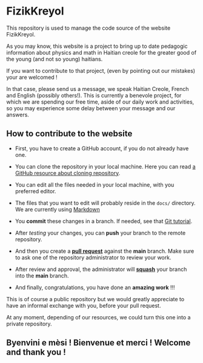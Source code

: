 # FizikKreyol

This repository is used to manage the code source of the website FizikKreyol.

As you may know, this website is a project to bring up to date pedagogic information
about physics and math in Haitian creole for the greater good of the young (and not so young) haitians.

If you want to contribute to that project, (even by pointing out our mistakes) your are welcomed !

In that case, please send us a message, we speak Haitian Creole, French and English (possibly others!).
This is currently a benevole project, for which we are spending our free time, aside of our daily work and activities,
so you may experience some delay between your message and our answers.

## How to contribute to the website 

- First, you have to create a GitHub account, if you do not already have one.
  
- You can clone the repository in your local machine.  Here you can read [a GitHub resource about cloning repository](https://docs.github.com/en/free-pro-team@latest/github/creating-cloning-and-archiving-repositories/cloning-a-repository).
  
- You can edit all the files needed in your local machine, with you preferred editor.

- The files that you want to edit will probably reside in the `docs/` directory. We are currently using [Markdown](https://guides.github.com/features/mastering-markdown/)
  
- You **commit** these changes in a branch. If needed, see that [Git tutorial](https://git-scm.com/docs/gittutorial).

- After *testing* your changes, you can **push** your branch to the remote repository.
  
- And then you create a [**pull request**](https://docs.github.com/en/free-pro-team@latest/github/collaborating-with-issues-and-pull-requests/creating-a-pull-request) against the **main** branch. Make sure to ask one of the repository administrator to review your work.
  
- After review and approval, the administrator will [**squash**](https://docs.github.com/en/free-pro-team@latest/github/administering-a-repository/about-merge-methods-on-github) your branch into the **main** branch.
  
- And finally, congratulations, you have done an **amazing work** !!!

This is of course a public repository but we would greatly appreciate to have an informal exchange with you, before your pull request.

At any moment, depending of our resources, we could turn this one into a private repository.

## Byenvini e mèsi ! Bienvenue et merci ! Welcome and thank you !
